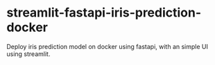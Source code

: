 # streamlit-fastapi-iris-prediction-docker
Deploy iris prediction model on docker using fastapi, with an simple UI using streamlit.
